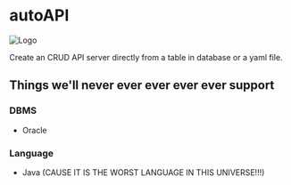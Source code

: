 # autoAPI

![Logo](https://i.ibb.co/vL1N1t1/logo.png)

Create an CRUD API server directly from a table in database or a yaml file.

## Things we'll never ever ever ever ever support

### DBMS

- Oracle

### Language

- Java (CAUSE IT IS THE WORST LANGUAGE IN THIS UNIVERSE!!!)
